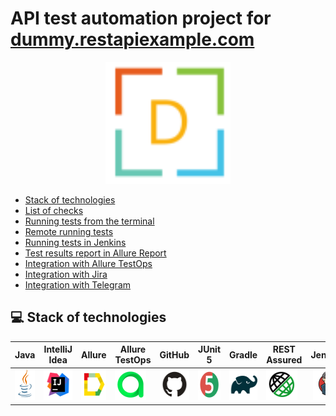 <h1 >API test automation project for <a href="https://dummy.restapiexample.com/#google_vignette/">dummy.restapiexample.com</a></h1>
<p align="center">
  <img src="media/logo_header .png" width="200">
</p>
<a name="Ссылка"></a>

- <a href="#tools">Stack of technologies</a>
- <a href="#tests">List of checks</a>
- <a href="#run">Running tests from the terminal</a>
- <a href="#remote">Remote running tests</a>
- <a href="#jenkins-report">Running tests in Jenkins</a>
- <a href="#allure-report">Test results report in Allure Report</a>
- <a href="#allure-testops">Integration with Allure TestOps</a>
- <a href="#jira">Integration with Jira</a>
- <a href="#telegram">Integration with Telegram</a>


<a id="tools"></a>
## :computer: Stack of technologies

| Java                                                                                                    | IntelliJ Idea                                                                                                                | Allure                                                                                                                    | Allure TestOps                                                                                                      | GitHub                                                                                                    | JUnit 5                                                                                                           | Gradle                                                                                                   | REST Assured                                                                                                   |  Jenkins                                                                                                           | Jira                                                                                                                         |
|:--------------------------------------------------------------------------------------------------------|------------------------------------------------------------------------------------------------------------------------------|---------------------------------------------------------------------------------------------------------------------------|---------------------------------------------------------------------------------------------------------------------|-----------------------------------------------------------------------------------------------------------|-------------------------------------------------------------------------------------------------------------------|----------------------------------------------------------------------------------------------------------|----------------------------------------------------------------------------------------------------------------|-------------------------------------------------------------------------------------------------------------------:|------------------------------------------------------------------------------------------------------------------------------|
| <a href="https://www.java.com/"><img src="media/logo/Java.svg" width="50" height="50"  alt="Java"/></a> | <a id ="tech" href="https://www.jetbrains.com/idea/"><img src="media/logo/Idea.svg" width="50" height="50"  alt="IDEA"/></a> | <a href="https://github.com/allure-framework"><img src="media/logo/Allure.svg" width="50" height="50"  alt="Allure"/></a> | <a href="https://qameta.io/"><img src="media/logo/Allure_TO.svg" width="50" height="50"  alt="Allure TestOps"/></a> | <a href="https://github.com/"><img src="media/logo/GitHub.svg" width="50" height="50"  alt="Github"/></a> | <a href="https://junit.org/junit5/"><img src="media/logo/Junit5.svg" width="50" height="50"  alt="JUnit 5"/></a> | <a href="https://gradle.org/"><img src="media/logo/Gradle.svg" width="50" height="50"  alt="Gradle"/></a> | <a href="https://rest-assured.io/"><img src="media/logo/RestAssured.svg" width="50" height="50"  alt="RestAssured"/></a>  |   <a href="https://www.jenkins.io/"><img src="media/logo/Jenkins.svg" width="50" height="50"  alt="Jenkins"/></a> | <a href="https://www.atlassian.com/ru/software/jira"><img src="media/logo/Jira.svg" width="50" height="50"  alt="Jira"/></a> |
